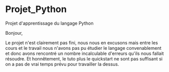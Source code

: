 # Projet_Python
Projet d'apprentissage du langage Python

Bonjour,

Le projet n'est clairement pas fini, nous nous en excusons mais entre les cours et le travail nous n'avons pas pu étudier le langage convenablement et donc avons rencontré un nombre incalculable d'erreurs qu'ils nous fallait résoudre. Et honnêtement, le tuto plus le quickstart ne sont pas suffisant si on a pas de vrai temps prévu pour travailler la dessus.

